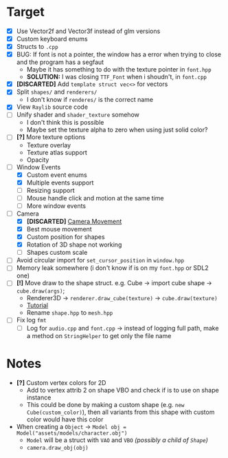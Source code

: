 # Target
- [X] Use Vector2f and Vector3f instead of glm versions
- [X] Custom keyboard enums
- [X] Structs to `.cpp`
- [X] BUG: If font is not a pointer, the window has a error when trying to close and the program has a segfaut
	+ Maybe it has something to do with the texture pointer in `font.hpp`
	+ **SOLUTION:** I was closing `TTF_Font` when i shoudn't, in `font.cpp`
- [X] **[DISCARTED]** Add `template struct vec<>` for vectors
- [X] Split `shapes/` and `renderers/`
	+ I don't know if `renderes/` is the correct name
- [X] View `Raylib` source code
- [ ] Unify shader and `shader_texture` somehow
	+ I don't think this is possible
	+ Maybe set the texture alpha to zero when using just solid color?
- [ ] **[?]** More texture options
	+ Texture overlay
	+ Texture atlas support
	+ Opacity
- [ ] Window Events
	+ [X] Custom event enums
	+ [X] Multiple events support
	+ [ ] Resizing support
	+ [ ] Mouse handle click and motion at the same time
	+ [ ] More window events
- [ ] Camera
	+ [X] **[DISCARTED]** [Camera Movement](https://github.com/vaaako/Vakraft/blob/main/src/main/java/com/magenta/main/Game.java#L121)
	+ [X] Best mouse movement
	+ [X] Custom position for shapes
	+ [X] Rotation of 3D shape not working
	+ [ ] Shapes custom scale
- [ ] Avoid circular import for `set_cursor_position` in `window.hpp`
- [ ] Memory leak somewhere (i don't know if is on my `font.hpp` or SDL2 one)
- [ ] **[!]** Move draw to the shape struct. e.g. Cube -> import cube shape -> `cube.draw(args)`;
	+ Renderer3D -> `renderer.draw_cube(texture)` -> `cube.draw(texture)`
	+ [Tutorial](https://www.youtube.com/watch?v=NUZF_5RKfS4)
	+ Rename `shape.hpp` to `mesh.hpp`
- [ ] Fix log `fmt`
	+ [ ] Log for `audio.cpp` and `font.cpp` -> instead of logging full path, make a method on `StringHelper` to get only the file name

# Notes
- **[?]** Custom vertex colors for 2D
	+ Add to vertex attrib 2 on shape VBO and check if is to use on shape instance
	+ This could be done by making a custom shape (e.g. `new Cube(custom_color)`), then all variants from this shape with custom color would have this color
- When creating a `Object` -> `Model obj = Model("assets/models/character.obj")`
	+ `Model` will be a struct with `VAO` and `VBO` *(possibly a child of `Shape`)*
	+ `camera.draw_obj(obj)`
<!--
# Future
- **Level of Detail (LOD):** Implement LOD techniques to dynamically adjust the level of detail based on the distance from the camera. This improves rendering performance by reducing the number of polygons rendered for distant objects.
- **Frustum Culling:** Implement frustum culling to eliminate objects that are outside the camera's view frustum from the rendering process. This reduces unnecessary draw calls and improves overall rendering performance.
-->
